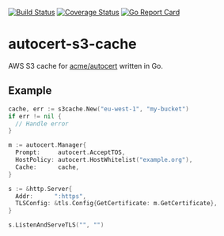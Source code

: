 [![Build Status](https://travis-ci.org/danilobuerger/autocert-s3-cache.svg?branch=master)](https://travis-ci.org/danilobuerger/autocert-s3-cache) [![Coverage Status](https://coveralls.io/repos/github/danilobuerger/autocert-s3-cache/badge.svg?branch=master)](https://coveralls.io/github/danilobuerger/autocert-s3-cache?branch=master) [![Go Report Card](https://goreportcard.com/badge/github.com/danilobuerger/autocert-s3-cache)](https://goreportcard.com/report/github.com/danilobuerger/autocert-s3-cache)

# autocert-s3-cache

AWS S3 cache for [acme/autocert](https://godoc.org/golang.org/x/crypto/acme/autocert) written in Go.

## Example

```go
cache, err := s3cache.New("eu-west-1", "my-bucket")
if err != nil {
  // Handle error
}

m := autocert.Manager{
  Prompt:     autocert.AcceptTOS,
  HostPolicy: autocert.HostWhitelist("example.org"),
  Cache:      cache,
}

s := &http.Server{
  Addr:      ":https",
  TLSConfig: &tls.Config{GetCertificate: m.GetCertificate},
}

s.ListenAndServeTLS("", "")
```
